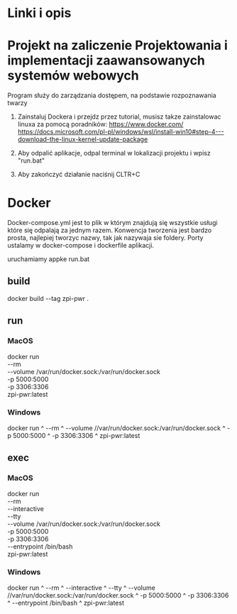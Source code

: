 # Linki i opis

# Projekt na zaliczenie Projektowania i implementacji zaawansowanych systemów webowych

Program służy do zarządzania dostępem, na podstawie rozpoznawania twarzy

1. Zainstaluj Dockera i przejdz przez tutorial, musisz takze zainstalowac linuxa za pomocą poradników:
https://www.docker.com/
https://docs.microsoft.com/pl-pl/windows/wsl/install-win10#step-4---download-the-linux-kernel-update-package

2. Aby odpalić aplikacje, odpal terminal w lokalizacji projektu i wpisz "run.bat"
3. Aby zakończyć działanie naciśnij CLTR+C

# Docker


Docker-compose.yml jest to plik w którym znajdują się wszystkie usługi które się odpalają za jednym razem.
Konwencja tworzenia jest bardzo prosta, najlepiej tworzyc nazwy, tak jak nazywaja sie foldery.
Porty ustalamy w docker-compose i dockerfile aplikacji.

uruchamiamy appke run.bat



## build
docker build --tag zpi-pwr .

## run

### MacOS

docker run \
	--rm \
	--volume /var/run/docker.sock:/var/run/docker.sock \
	-p 5000:5000 \
	-p 3306:3306 \
	zpi-pwr:latest

### Windows

docker run ^
	--rm ^
	--volume //var/run/docker.sock:/var/run/docker.sock ^
	-p 5000:5000 ^
	-p 3306:3306 ^
	zpi-pwr:latest

## exec

### MacOS

docker run \
	--rm \
	--interactive \
	--tty \
	--volume /var/run/docker.sock:/var/run/docker.sock \
	-p 5000:5000 \
	-p 3306:3306 \
	--entrypoint /bin/bash \
	zpi-pwr:latest

### Windows

docker run ^
	--rm ^
	--interactive ^
	--tty ^
	--volume //var/run/docker.sock:/var/run/docker.sock ^
	-p 5000:5000 ^
	-p 3306:3306 ^
	--entrypoint /bin/bash ^
	zpi-pwr:latest
